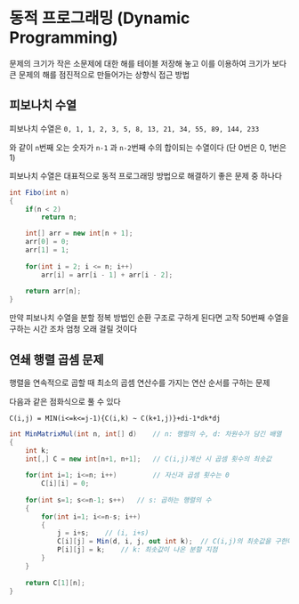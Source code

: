 # 동적 프로그래밍 (Dynamic Programming)
문제의 크기가 작은 소문제에 대한 해를 테이블 저장해 놓고 이를 이용하여 크기가 보다 큰 문제의 해를 점진적으로 만들어가는 상향식 접근 방법

## 피보나치 수열

피보나치 수열은 `0, 1, 1, 2, 3, 5, 8, 13, 21, 34, 55, 89, 144, 233` 

와 같이 `n`번째 오는 숫자가 `n-1` 과 `n-2`번째 수의 합이되는 수열이다 (단 0번은 0, 1번은 1)

피보나치 수열은 대표적으로 동적 프로그래밍 방법으로 해결하기 좋은 문제 중 하나다

``` C#
int Fibo(int n)
{
	if(n < 2)
		return n;

	int[] arr = new int[n + 1];
	arr[0] = 0;
	arr[1] = 1;
	
	for(int i = 2; i <= n; i++)
		arr[i] = arr[i - 1] + arr[i - 2];
		
	return arr[n];
}
```

만약 피보나치 수열을 분할 정복 방법인 순환 구조로 구하게 된다면 고작 50번째 수열을 구하는 시간 조차 엄청 오래 걸릴 것이다

## 연쇄 행렬 곱셈 문제

행렬을 연속적으로 곱할 때 최소의 곱셈 연산수를 가지는 연산 순서를 구하는 문제

다음과 같은 점화식으로 풀 수 있다

`C(i,j) = MIN(i<=k<=j-1){C(i,k) ~ C(k+1,j)}+di-1*dk*dj`

```C#
int MinMatrixMul(int n, int[] d)	// n: 행렬의 수, d: 차원수가 담긴 배열
{
	int k;
	int[,] C = new int[n+1, n+1];	// C(i,j)계산 시 곱셈 횟수의 최솟값
	
   	for(int i=1; i<=n; i++)			// 자신과 곱셈 횟수는 0
   		C[i][i] = 0;
   		
   	for(int s=1; s<=n-1; s++)	// s: 곱하는 행렬의 수
   	{
   		for(int i=1; i<=n-s; i++)
   		{
   			j = i+s;	// (i, i+s)
   			C[i][j] = Min(d, i, j, out int k);	// C(i,j)의 최솟값을 구한다
   			P[i][j] = k;	// k: 최솟값이 나온 분할 지점
   		}
   	}
    
   	return C[1][n];
}
```

